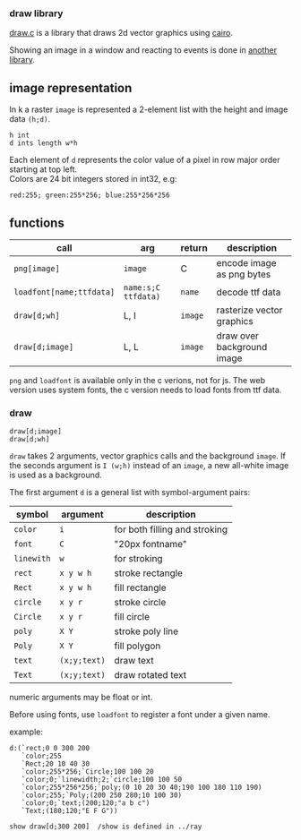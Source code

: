 ### draw library

[draw.c](draw.c) is a library that draws 2d vector graphics using [cairo](https://www.cairographics.org).

Showing an image in a window and reacting to events is done in [another library](../ray).

## image representation

In k a raster `image` is represented a 2-element list with the height and image data `(h;d)`.

```
h int
d ints length w*h
```

Each element of `d` represents the color value of a pixel in row major order starting at top left.  
Colors are 24 bit integers stored in int32, e.g:

```
red:255; green:255*256; blue:255*256*256
```


## functions

|call|arg|return|description|
|---|---|---|---|
|`png[image]`|`image`|C|encode image as png bytes|
|`loadfont[name;ttfdata]`|`name:s;C ttfdata)`|`name`|decode ttf data|
|`draw[d;wh]`|L, I|`image`|rasterize vector graphics|
|`draw[d;image]`|L, L|`image`|draw over background image|

`png` and `loadfont` is available only in the c verions, not for js.
The web version uses system fonts, the c version needs to load fonts from ttf data.

### draw

```
draw[d;image]
draw[d;wh]
```

`draw` takes 2 arguments, vector graphics calls and the background `image`.
If the seconds argument is `I (w;h)` instead of an `image`, a new all-white image is used as a background.  

The first argument `d` is a general list with symbol-argument pairs:  

|symbol|argument|description|
|---|---|---|
|`color`|`i`|for both filling and stroking|
|`font`|`C`|"20px fontname"|
|`linewith`|`w`|for stroking|
|`rect`|`x y w h`|stroke rectangle|
|`Rect`|`x y w h`|fill rectangle|
|`circle`|`x y r`|stroke circle|
|`Circle`|`x y r`|fill circle|
|`poly`|`X Y`|stroke poly line|
|`Poly`|`X Y`|fill polygon|
|`text`|`(x;y;text)`|draw text|
|`Text`|`(x;y;text)`|draw rotated text|

numeric arguments may be float or int.

Before using fonts, use `loadfont` to register a font under a given name.

example:

```
d:(`rect;0 0 300 200
   `color;255
   `Rect;20 10 40 30
   `color;255*256;`Circle;100 100 20
   `color;0;`linewidth;2;`circle;100 100 50
   `color;255*256*256;`poly;(0 10 20 30 40;190 100 180 110 190)
   `color;255;`Poly;(200 250 280;10 100 30)
   `color;0;`text;(200;120;"a b c")
   `Text;(180;120;"E F G"))
   
show draw[d;300 200]  /show is defined in ../ray
```

